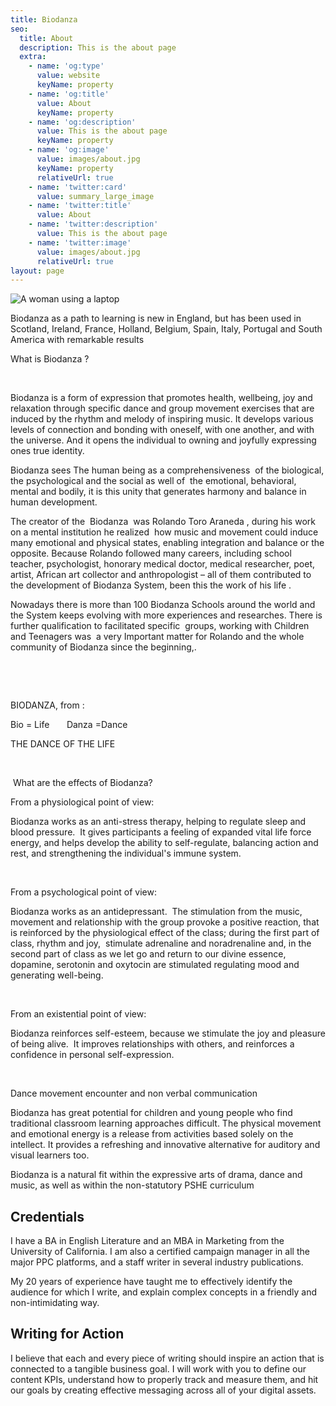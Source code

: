 ```yaml
---
title: Biodanza
seo:
  title: About
  description: This is the about page
  extra:
    - name: 'og:type'
      value: website
      keyName: property
    - name: 'og:title'
      value: About
      keyName: property
    - name: 'og:description'
      value: This is the about page
      keyName: property
    - name: 'og:image'
      value: images/about.jpg
      keyName: property
      relativeUrl: true
    - name: 'twitter:card'
      value: summary_large_image
    - name: 'twitter:title'
      value: About
    - name: 'twitter:description'
      value: This is the about page
    - name: 'twitter:image'
      value: images/about.jpg
      relativeUrl: true
layout: page
---
```

![A woman using a laptop](/images/about.jpg)





















































Biodanza
as a path to learning is new in England, but has been used in Scotland,
Ireland, France, Holland, Belgium, Spain, Italy, Portugal and South America
with remarkable results





What is
Biodanza ?

 

Biodanza is a form of expression
that promotes health, wellbeing, joy and relaxation through specific
dance and group movement exercises that are induced by the rhythm and
melody of inspiring music. It develops various levels of connection and
bonding with oneself, with one another, and with the universe. And it opens the
individual to owning and joyfully expressing ones true identity. 

Biodanza sees The human being as a comprehensiveness  of the biological, the psychological and the
social as well of  the emotional,
behavioral, mental and bodily, it is this unity that generates harmony and
balance in human development.

The creator of the  Biodanza 
was Rolando Toro Araneda , during his work on a mental institution he
realized  how music and movement could induce
many emotional and physical states, enabling integration and balance or the
opposite. Because Rolando followed many careers, including school teacher,
psychologist, honorary medical doctor, medical researcher, poet, artist,
African art collector and anthropologist – all of them contributed to the
development of Biodanza System, been this the work of his life .

Nowadays there is more than 100
Biodanza Schools around the world and the System keeps evolving with more
experiences and researches. There is further qualification to facilitated
specific  groups, working with Children
and Teenagers was  a very Important
matter for Rolando and the whole community of Biodanza since the beginning,.

 

 

BIODANZA, from :

Bio = Life       Danza =Dance

THE DANCE OF THE LIFE

 

 What
are the effects of Biodanza?

From a physiological
point of view:

Biodanza works as an anti-stress
therapy, helping to regulate sleep and blood pressure.  It gives
participants a feeling of expanded vital life force energy, and helps
develop the ability to self-regulate, balancing action and rest, and
strengthening the individual's immune system.

​

From a psychological
point of view:

Biodanza works as an
antidepressant.  The stimulation from the music, movement and
relationship with the group provoke a positive reaction, that is
reinforced by the physiological effect of the class; during the first part of
class, rhythm and joy,  stimulate adrenaline and
noradrenaline and, in the second part of class as we let go and return to
our divine essence, dopamine, serotonin and oxytocin are stimulated
regulating mood and generating well-being.

 

From an existential point
of view:

Biodanza
reinforces self-esteem, because we stimulate the joy and pleasure of
being alive.  It improves relationships with others, and reinforces a
confidence in personal self-expression. 

 

Dance
movement encounter and non verbal communication

Biodanza has great potential for
children and young people who find traditional classroom learning approaches
difficult. The physical movement and emotional energy is a release from
activities based solely on the intellect. It provides a refreshing and
innovative alternative for auditory and visual learners too.

Biodanza is a natural fit within
the expressive arts of drama, dance and music, as well as within the non-statutory
PSHE curriculum

## Credentials

I have a BA in English Literature and an MBA in Marketing from the University of California. I am also a certified campaign manager in all the major PPC platforms, and a staff writer in several industry publications.

My 20 years of experience have taught me to effectively identify the audience for which I write, and explain complex concepts in a friendly and non-intimidating way.

## Writing for Action

I believe that each and every piece of writing should inspire an action that is connected to a tangible business goal. I will work with you to define our content KPIs, understand how to properly track and measure them, and hit our goals by creating effective messaging across all of your digital assets.

